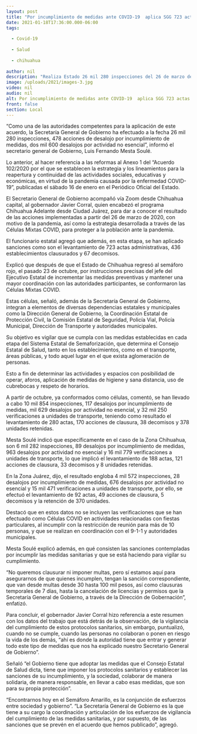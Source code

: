 ```yaml
---
layout: post
title: "Por incumplimiento de medidas ante COVID-19  aplica SGG 723 actas administrativas, 436 clausuras y 67 decomisos"
date: 2021-01-18T17:36:00.000-06:00
tags:
  
  - Covid-19
  
  - Salud
  
  - chihuahua
  
author: nil
description: "Realiza Estado 26 mil 280 inspecciones del 26 de marzo de 2020 a la fecha; “No queremos clausurar ni imponer multas, pero sí estamos aquí para asegurarnos de que quienes incumplen, tengan la sanción correspondiente”: Mesta Soulé"
image: /uploads/2021/images-3.jpg
video: nil
audio: nil
alt: Por incumplimiento de medidas ante COVID-19  aplica SGG 723 actas administrativas, 436 clausuras y 67 decomisos
front: false
section: Local
---
```


“Como una de las autoridades competentes para la aplicación de este acuerdo, la Secretaría General de Gobierno ha efectuado a la fecha 26 mil 280 inspecciones, 478 acciones de desalojo por incumplimiento de medidas, dos mil 600 desalojos por actividad no esencial”, informó el secretario general de Gobierno, Luis Fernando Mesta Soulé.

Lo anterior, al hacer referencia a las reformas al Anexo 1 del “Acuerdo 102/2020 por el que se establecen la estrategia y los lineamientos para la reapertura y continuidad de las actividades sociales, educativas y económicas, en virtud de la pandemia causada por la enfermedad COVID-19”, publicadas el sábado 16 de enero en el Periódico Oficial del Estado.

El Secretario General de Gobierno acompañó vía Zoom desde Chihuahua capital, al gobernador Javier Corral, quien encabezó el programa Chihuahua Adelante desde Ciudad Juárez, para dar a conocer el resultado de las acciones implementadas a partir del 26 de marzo de 2020, con motivo de la pandemia, así como la estrategia desarrollada a través de las Células Mixtas COVID, para proteger a la población ante la pandemia.

El funcionario estatal agregó que además, en esta etapa, se han aplicado sanciones como son el levantamiento de 723 actas administrativas, 436 establecimientos clausurados y 67 decomisos.

Explicó que después de que el Estado de Chihuahua regresó al semáforo rojo, el pasado 23 de octubre, por instrucciones precisas del jefe del Ejecutivo Estatal de incrementar las medidas preventivas y mantener una mayor coordinación con las autoridades participantes, se conformaron las Células Mixtas COVID.

Estas células, señaló, además de la Secretaría General de Gobierno, integran a elementos de diversas dependencias estatales y municipales como la Dirección General de Gobierno, la Coordinación Estatal de Protección Civil, la Comisión Estatal de Seguridad, Policía Vial, Policía Municipal, Dirección de Transporte y autoridades municipales.

Su objetivo es vigilar que se cumpla con las medidas establecidas en cada etapa del Sistema Estatal de Semaforización, que determina el Consejo Estatal de Salud, tanto en los establecimientos, como en el transporte, áreas públicas, y todo aquel lugar en el que exista aglomeración de personas.

Esto a fin de determinar las actividades y espacios con posibilidad de operar, aforos, aplicación de medidas de higiene y sana distancia, uso de cubrebocas y respeto de horarios.

A partir de octubre, ya conformados como células, comentó, se han llevado a cabo 10 mil 854 inspecciones,  117 desalojos por incumplimiento de medidas, mil 629 desalojos por actividad no esencial, y 32 mil 250 verificaciones a unidades de transporte, teniendo como resultado el levantamiento de 280 actas, 170 acciones de clausura, 38 decomisos y 378 unidades retenidas.

Mesta Soulé indicó que específicamente en el caso de la Zona Chihuahua, son 6 mil 282 inspecciones,  89 desalojos por incumplimiento de medidas, 963 desalojos por actividad no esencial y 16 mil 779 verificaciones a unidades de transporte, lo que implicó el levantamiento de 188 actas, 121 acciones de clausura, 33 decomisos y 8 unidades retenidas.

En la Zona Juárez, dijo, el resultado engloba 4 mil 572 inspecciones, 28 desalojos por incumplimiento de medidas, 676 desalojos por actividad no esencial y 15 mil 471 verificaciones a unidades de transporte, por ello, se efectuó el levantamiento de 92 actas, 49 acciones de clausura, 5 decomisos y la retención de 370 unidades.

Destacó que en estos datos no se incluyen las verificaciones que se han efectuado como Células COVID en actividades relacionadas con fiestas particulares, al incumplir con la restricción de reunión para más de 10 personas, y que se realizan en coordinación con el 9-1-1 y autoridades municipales.

Mesta Soulé explicó además, en qué consisten las sanciones contempladas por incumplir las medidas sanitarias y que se está haciendo para vigilar su cumplimiento.

“No queremos clausurar ni imponer multas, pero sí estamos aquí para asegurarnos de que quienes incumplen, tengan la sanción correspondiente, que van desde multas desde 30 hasta 100 mil pesos, así como clausuras temporales de 7 días, hasta la cancelación de licencias y permisos que la Secretaría General de Gobierno, a través de la Dirección de Gobernación”, enfatizó.

Para concluir, el gobernador Javier Corral hizo referencia a este resumen con los datos del trabajo que está detrás de la observación, de la vigilancia del cumplimiento de estos protocolos sanitarios, sin embargo, puntualizó, cuando no se cumple, cuando las personas no colaboran o ponen en riesgo la vida de los demás, “ahí es donde la autoridad tiene que entrar y generar todo este tipo de medidas que nos ha explicado nuestro Secretario General de Gobierno”.

Señaló “el Gobierno tiene que adoptar las medidas que el Consejo Estatal de Salud dicta, tiene que imponer los protocolos sanitarios y establecer las sanciones de su incumplimiento, y la sociedad, colaborar de manera solidaria, de manera responsable, en llevar a cabo esas medidas, que son para su propia protección”.

“Encontrarnos hoy en el Semáforo Amarillo, es la conjunción de esfuerzos entre sociedad y gobierno”. “La Secretaría General de Gobierno es la que tiene a su cargo la coordinación y articulación de los esfuerzos de vigilancia del cumplimiento de las medidas sanitarias, y por supuesto, de las sanciones que se prevén en el acuerdo que hemos publicado”, agregó.